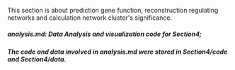 This section is about prediction gene function, reconstruction regulating networks and calculation network cluster's significance.
##### analysis.md: Data Analysis and visualization code for Section4;
##### The code and data involved in analysis.md were stored in Section4/code and Section4/data.
